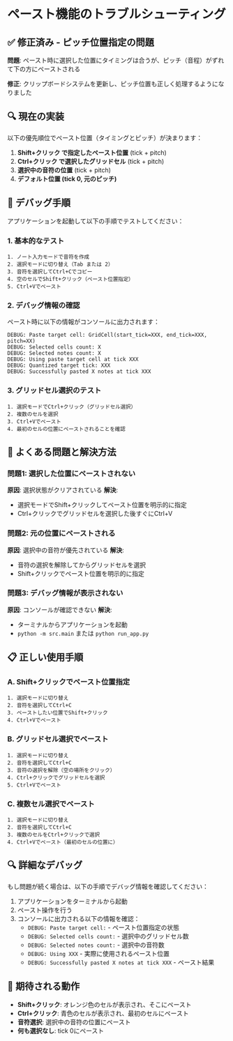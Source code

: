 # ペースト機能のトラブルシューティング

## ✅ 修正済み - ピッチ位置指定の問題

**問題**: ペースト時に選択した位置にタイミングは合うが、ピッチ（音程）がずれて下の方にペーストされる

**修正**: クリップボードシステムを更新し、ピッチ位置も正しく処理するようになりました

## 🔍 現在の実装

以下の優先順位でペースト位置（タイミングとピッチ）が決まります：

1. **Shift+クリック で指定したペースト位置** (tick + pitch)
2. **Ctrl+クリック で選択したグリッドセル** (tick + pitch)
3. **選択中の音符の位置** (tick + pitch)
4. **デフォルト位置 (tick 0, 元のピッチ)**

## 🐛 デバッグ手順

アプリケーションを起動して以下の手順でテストしてください：

### 1. 基本的なテスト
```
1. ノート入力モードで音符を作成
2. 選択モードに切り替え（Tab または 2）
3. 音符を選択してCtrl+Cでコピー
4. 空のセルでShift+クリック（ペースト位置指定）
5. Ctrl+Vでペースト
```

### 2. デバッグ情報の確認
ペースト時に以下の情報がコンソールに出力されます：
```
DEBUG: Paste target cell: GridCell(start_tick=XXX, end_tick=XXX, pitch=XX)
DEBUG: Selected cells count: X
DEBUG: Selected notes count: X
DEBUG: Using paste target cell at tick XXX
DEBUG: Quantized target tick: XXX
DEBUG: Successfully pasted X notes at tick XXX
```

### 3. グリッドセル選択のテスト
```
1. 選択モードでCtrl+クリック（グリッドセル選択）
2. 複数のセルを選択
3. Ctrl+Vでペースト
4. 最初のセルの位置にペーストされることを確認
```

## 🔧 よくある問題と解決方法

### 問題1: 選択した位置にペーストされない
**原因**: 選択状態がクリアされている
**解決**: 
- 選択モードでShift+クリックしてペースト位置を明示的に指定
- Ctrl+クリックでグリッドセルを選択した後すぐにCtrl+V

### 問題2: 元の位置にペーストされる
**原因**: 選択中の音符が優先されている
**解決**: 
- 音符の選択を解除してからグリッドセルを選択
- Shift+クリックでペースト位置を明示的に指定

### 問題3: デバッグ情報が表示されない
**原因**: コンソールが確認できない
**解決**: 
- ターミナルからアプリケーションを起動
- `python -m src.main` または `python run_app.py`

## 📋 正しい使用手順

### A. Shift+クリックでペースト位置指定
```
1. 選択モードに切り替え
2. 音符を選択してCtrl+C
3. ペーストしたい位置でShift+クリック
4. Ctrl+Vでペースト
```

### B. グリッドセル選択でペースト
```
1. 選択モードに切り替え
2. 音符を選択してCtrl+C
3. 音符の選択を解除（空の場所をクリック）
4. Ctrl+クリックでグリッドセルを選択
5. Ctrl+Vでペースト
```

### C. 複数セル選択でペースト
```
1. 選択モードに切り替え
2. 音符を選択してCtrl+C
3. 複数のセルをCtrl+クリックで選択
4. Ctrl+Vでペースト（最初のセルの位置に）
```

## 🔍 詳細なデバッグ

もし問題が続く場合は、以下の手順でデバッグ情報を確認してください：

1. アプリケーションをターミナルから起動
2. ペースト操作を行う
3. コンソールに出力される以下の情報を確認：
   - `DEBUG: Paste target cell:` - ペースト位置指定の状態
   - `DEBUG: Selected cells count:` - 選択中のグリッドセル数
   - `DEBUG: Selected notes count:` - 選択中の音符数
   - `DEBUG: Using XXX` - 実際に使用されるペースト位置
   - `DEBUG: Successfully pasted X notes at tick XXX` - ペースト結果

## 🎯 期待される動作

- **Shift+クリック**: オレンジ色のセルが表示され、そこにペースト
- **Ctrl+クリック**: 青色のセルが表示され、最初のセルにペースト
- **音符選択**: 選択中の音符の位置にペースト
- **何も選択なし**: tick 0にペースト